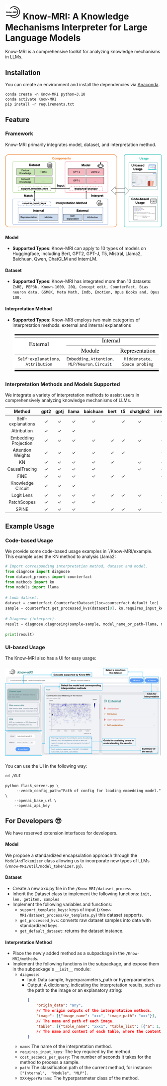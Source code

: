 # <img src="./src/Know-MRI.png" width="50px"> Know-MRI: A Knowledge Mechanisms Interpreter for Large Language Models

Know-MRI is a comprehensive toolkit for analyzing knowledge mechanisms in LLMs.

## Installation
You can create an environment and install the dependencies via [Anaconda](https://www.anaconda.com).
```shell
conda create -n Know-MRI python=3.10
conda activate Know-MRI
pip install -r requirements.txt
```

## Feature

### Framework
Know-MRI primarily integrates model, dataset, and interpretation method.

<h3 align="center">
<img src="./src/framework_fn.png">
</h3>

#### Model 
* **Supported Types**: Know-MRI can apply to 10 types of models on Huggingface, including Bert, GPT2, GPT-J, T5, Mistral, Llama2, Baichuan, Qwen, ChatGLM and InternLM.


#### Dataset
* **Supported Types**: Know-MRI has integrated more than 13 datasets:
`ZsRE, PEP3k, Known-1000, 20Q, Concept edit, CounterFact, Bias neuron data, GSM8K, Meta Math, Imdb, Emotion, Opus Books and, Opus 100.`


#### Interpretation Method
* **Supported Types**: Know-MRI employs two main categories of interpretation methods: external and internal explanations

    <img src="./src/method.png" width="500px" align="center"> 

### Interpretation Methods and Models Supported
We integrate a variety of interpretation methods to assist users in comprehensively analyzing knowledge mechanisms of LLMs.

| Method                  | gpt2 | gptj | llama | baichuan | bert | t5 | chatglm2 | internlm | qwen |
|:-------------------------:|:------:|:------:|:-------:|:----------:|:------:|:----:|:----------:|:----------:|:------:|
|  Self-explanations        | ✓    | ✓    | ✓     | ✓        |      | ✓  | ✓        | ✓        | ✓    |
| Attribution | ✓  | ✓    | ✓     |          |      |    |          |          | ✓    |
| Embedding Projection       | ✓    | ✓    | ✓     | ✓        | ✓    | ✓  | ✓        | ✓        | ✓    |
|  Attention Weights       | ✓    | ✓    | ✓     | ✓        | ✓    | ✓  |          | ✓        |      |
| KN      | ✓    | ✓    | ✓     | ✓        | ✓    |    |✓        | ✓     | ✓    |
|  CausalTracing             | ✓    | ✓    | ✓     | ✓        |      |    | ✓        | ✓        | ✓    |
| FINE                     | ✓    | ✓    | ✓     | ✓        | ✓    | ✓  |          | ✓        | ✓    |
|  Knowledge Circuit        | ✓    | ✓    | ✓     |          |      |    |          |          |      |
|  Logit Lens              | ✓    | ✓    | ✓     | ✓        | ✓    | ✓  | ✓        | ✓        | ✓    |
|  PatchScopes              | ✓    | ✓    | ✓     | ✓        |      |    |          | ✓        | ✓    |
|  SPINE                   | ✓    | ✓    | ✓     |          | ✓    | ✓  | ✓        |          | ✓    |

## Example Usage


### Code-based Usage
We provide some code-based usage examples in `/Know-MRI/example.
This example uses the KN method to analysis Llama2:
```python
# Import corresponding interpretation method, dataset and model.
from diagnose import diagnose
from dataset_process import counterfact
from methods import kn
from models import llama

# Loda dataset.
dataset = counterfact.CounterfactDataset(loc=counterfact.default_loc)
sample = counterfact.get_processed_kvs(dataset[0], kn.requires_input_keys)

# Diagnose (interpret).
result = diagnose.diagnosing(sample=sample, model_name_or_path=llama, method=kn.name)

print(result)
```

### UI-based Usage
The Know-MRI also has a UI for easy usage:

<h3 align="center">
<img src="./src/UI_demo.png">
</h3>

You can use the UI in the following way:
```shell
cd /GUI

python flask_server.py \
     --vecdb_config_path="Path of config for loading embedding model." \
    --openai_base_url \
    --openai_api_key                      
```

## For Developers 😎
We have reserved extension interfaces for developers.

#### Model 

We propose a standardized encapsulation approach through the `ModelAndTokenizer` class allowing us to incorporate new types of LLMs (`/Know-MRI/util/model_tokenizer.py`).

#### Dataset


* Create a new xxx.py file in the `/Know-MRI/dataset_process`.
* Inherit the Dataset class to implement the following functions: `init, len, getitem, samples`
* Implement the following variables and functions:
    * `support_template_keys`: keys of input (`/Know-MRI/dataset_process/kv_template.py`) this dataset supports.
    * `get_processed_kvs`: converts raw dataset samples into data with standardized keys.
    * `get_default_dataset`: returns the dataset instance.

#### Interpretation Method

* Place the newly added method as a subpackage in the `/Know-MRI/methods`.
* Implement the following functions in the subpackage, and expose them in the subpackage's `__init__` module:
    * `diagnose`:
        * Iput: Data sample, hyperparameters_path or hyperparameters.
        * Output: A dictionary, indicating the interpretation results, such as the path to the image or an explanatory string:
            ```json
            {   
                "origin_data": "any",
                // The origin outputs of the interpretation methods.
                "image": [{"image_name": "xxx", "image_path": "xxx"}], 
                // The name and path of each image.
                "table": [{"table_name": "xxx1", "table_list": [{"a": 1, "b": 2}, {"a": 3, "b": 4}]}], 
                // The name and content of each table, where the content is organized via List[Dic], with each Dic representing the corresponding values of table elements in the row.
            }
            ```
    * `name`: The name of the interpretation method.
    * `requires_input_keys`: The key required by the method.
    * `cost_seconds_per_query`: The number of seconds it takes for the method to process a sample.
    * `path`: The classification path of the current method, for instance: `["Internal",  "Module", "MLP"]`.
    * `XXXHyperParams`: The hyperparameter class of the method.
